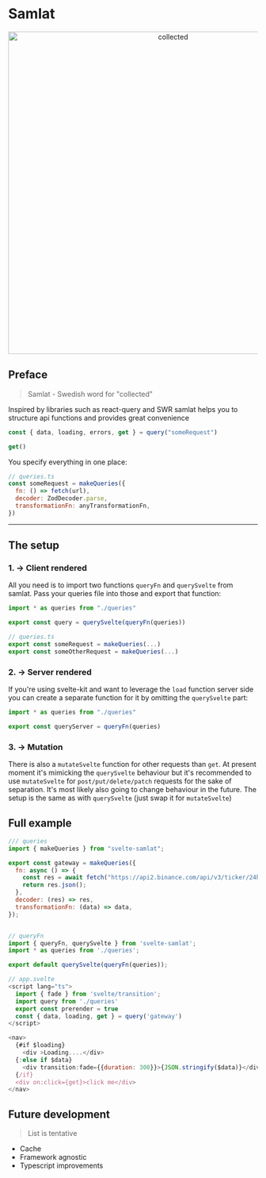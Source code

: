 # **Samlat**

<p align="center">
  <img width="650" alt="collected" src="">
</p>

## **Preface**

> Samlat - Swedish word for "collected"

Inspired by libraries such as react-query and SWR samlat helps you to structure api functions and provides great convenience

```javascript
const { data, loading, errors, get } = query("someRequest")

get()
```

You specify everything in one place:

```javascript
// queries.ts
const someRequest = makeQueries({
  fn: () => fetch(url),
  decoder: ZodDecoder.parse,
  transformationFn: anyTransformationFn,
})
```

---

## **The setup**

### 1. → **Client rendered**

All you need is to import two functions `queryFn` and `querySvelte` from samlat. Pass your queries file into those and export that function:

```javascript
import * as queries from "./queries"

export const query = querySvelte(queryFn(queries))
```

```javascript
// queries.ts
export const someRequest = makeQueries(...)
export const someOtherRequest = makeQueries(...)
```

### 2. → **Server rendered**

If you're using svelte-kit and want to leverage the `load` function server side you can create a separate function for it by omitting the `querySvelte` part:

```javascript
import * as queries from "./queries"

export const queryServer = queryFn(queries)
```

### 3. → **Mutation**

There is also a `mutateSvelte` function for other requests than `get`. At present moment it's mimicking the `querySvelte` behaviour but it's recommended to use `mutateSvelte` for `post/put/delete/patch` requests for the sake of separation. It's most likely also going to change behaviour in the future. The setup is the same as with `querySvelte` (just swap it for `mutateSvelte`)

## **Full example**

```javascript
/// queries
import { makeQueries } from "svelte-samlat";

export const gateway = makeQueries({
  fn: async () => {
    const res = await fetch("https://api2.binance.com/api/v3/ticker/24hr");
    return res.json();
  },
  decoder: (res) => res,
  transformationFn: (data) => data,
});


// queryFn
import { queryFn, querySvelte } from 'svelte-samlat';
import * as queries from './queries';

export default querySvelte(queryFn(queries));

// app.svelte
<script lang="ts">
  import { fade } from 'svelte/transition';
  import query from './queries'
  export const prerender = true
  const { data, loading, get } = query('gateway')
</script>

<nav>
  {#if $loading}
    <div >Loading....</div>
  {:else if $data}
    <div transition:fade={{duration: 300}}>{JSON.stringify($data)}</div>
  {/if}
  <div on:click={get}>click me</div>
</nav>
```

## **Future development**

> List is tentative

- Cache
- Framework agnostic
- Typescript improvements
